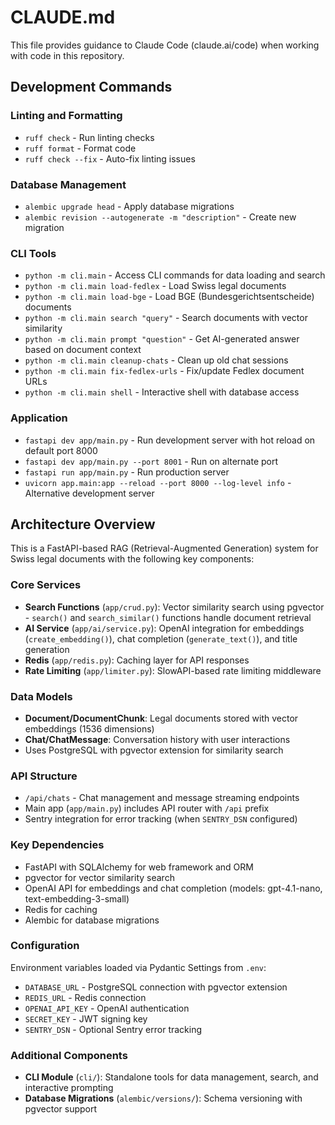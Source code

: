 # CLAUDE.md

This file provides guidance to Claude Code (claude.ai/code) when working with code in this repository.

## Development Commands

### Linting and Formatting
- `ruff check` - Run linting checks
- `ruff format` - Format code
- `ruff check --fix` - Auto-fix linting issues

### Database Management
- `alembic upgrade head` - Apply database migrations
- `alembic revision --autogenerate -m "description"` - Create new migration

### CLI Tools
- `python -m cli.main` - Access CLI commands for data loading and search
- `python -m cli.main load-fedlex` - Load Swiss legal documents
- `python -m cli.main load-bge` - Load BGE (Bundesgerichtsentscheide) documents
- `python -m cli.main search "query"` - Search documents with vector similarity
- `python -m cli.main prompt "question"` - Get AI-generated answer based on document context
- `python -m cli.main cleanup-chats` - Clean up old chat sessions
- `python -m cli.main fix-fedlex-urls` - Fix/update Fedlex document URLs
- `python -m cli.main shell` - Interactive shell with database access

### Application
- `fastapi dev app/main.py` - Run development server with hot reload on default port 8000
- `fastapi dev app/main.py --port 8001` - Run on alternate port
- `fastapi run app/main.py` - Run production server
- `uvicorn app.main:app --reload --port 8000 --log-level info` - Alternative development server

## Architecture Overview

This is a FastAPI-based RAG (Retrieval-Augmented Generation) system for Swiss legal documents with the following key components:

### Core Services
- **Search Functions** (`app/crud.py`): Vector similarity search using pgvector - `search()` and `search_similar()` functions handle document retrieval
- **AI Service** (`app/ai/service.py`): OpenAI integration for embeddings (`create_embedding()`), chat completion (`generate_text()`), and title generation
- **Redis** (`app/redis.py`): Caching layer for API responses
- **Rate Limiting** (`app/limiter.py`): SlowAPI-based rate limiting middleware

### Data Models
- **Document/DocumentChunk**: Legal documents stored with vector embeddings (1536 dimensions)
- **Chat/ChatMessage**: Conversation history with user interactions
- Uses PostgreSQL with pgvector extension for similarity search

### API Structure
- `/api/chats` - Chat management and message streaming endpoints
- Main app (`app/main.py`) includes API router with `/api` prefix
- Sentry integration for error tracking (when `SENTRY_DSN` configured)

### Key Dependencies
- FastAPI with SQLAlchemy for web framework and ORM
- pgvector for vector similarity search
- OpenAI API for embeddings and chat completion (models: gpt-4.1-nano, text-embedding-3-small)
- Redis for caching
- Alembic for database migrations

### Configuration
Environment variables loaded via Pydantic Settings from `.env`:
- `DATABASE_URL` - PostgreSQL connection with pgvector extension
- `REDIS_URL` - Redis connection
- `OPENAI_API_KEY` - OpenAI authentication
- `SECRET_KEY` - JWT signing key
- `SENTRY_DSN` - Optional Sentry error tracking

### Additional Components
- **CLI Module** (`cli/`): Standalone tools for data management, search, and interactive prompting
- **Database Migrations** (`alembic/versions/`): Schema versioning with pgvector support